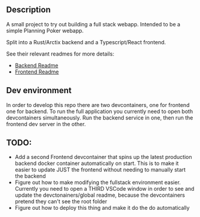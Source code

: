 ## Description

A small project to try out building a full stack webapp.
Intended to be a simple Planning Poker webapp.

Split into a Rust/Arctix backend and a Typescript/React frontend.

See their relevant readmes for more details:
- [Backend Readme](./backend/README.md)
- [Frontend Readme](./frontend/README.md)

## Dev environment

In order to develop this repo there are two devcontainers, one for frontend one for backend.
To run the full application you currently need to open both devcontainers simultaneously.
Run the backend service in one, then run the frontend dev server in the other.

## TODO:

- Add a second Frontend devcontainer that spins up the latest production backend docker container automatically on start. This is to make it easier to update JUST the frontend without needing to manually start the backend
- Figure out how to make modifying the fullstack environment easier. Currently you need to open a THIRD VSCode window in order to see and update the devctonainers/global readme, because the devcontainers pretend they can't see the root folder
- Figure out how to deploy this thing and make it do the do automatically

